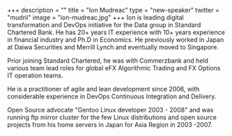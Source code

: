+++
description = ""
title = "Ion Mudreac"
type = "new-speaker"
twitter = "mudrii"
image = "ion-mudreac.jpg"
+++
Ion is leading digital transformation and DevOps initiative for the Data group in Standard Chartered Bank. He has 20+ years IT experience with 10+ years experience in financial industry and Ph.D in Economics. He previously worked in Japan at Daiwa Securities and Merrill Lynch and eventually moved to Singapore.

Prior joining Standard Chartered, he was with Commerzbank and held various team lead roles for global eFX Algorithmic Trading and FX Options IT operation teams.

He is a practitioner of agile and lean development since 2006, with considerable experience in DevOps Continuous  Integration and Delivery.

Open Source advocate "Gentoo Linux developer 2003 - 2008" and was running ftp mirror cluster for the few Linux distributions and open source projects from his home servers in Japan for Asia Region in 2003 -2007.
